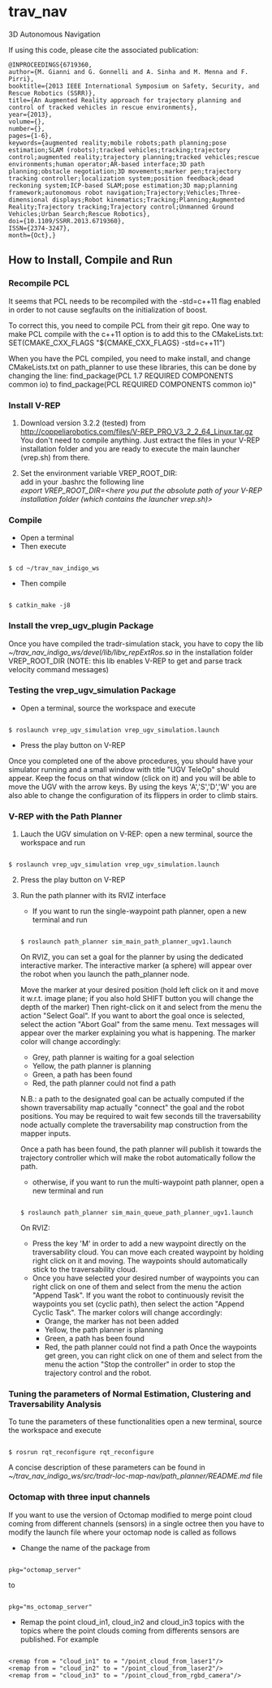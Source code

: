 # trav_nav
3D Autonomous Navigation

If using this code, please cite the associated publication:

```
@INPROCEEDINGS{6719360,
author={M. Gianni and G. Gonnelli and A. Sinha and M. Menna and F. Pirri},
booktitle={2013 IEEE International Symposium on Safety, Security, and Rescue Robotics (SSRR)},
title={An Augmented Reality approach for trajectory planning and control of tracked vehicles in rescue environments},
year={2013},
volume={},
number={},
pages={1-6},
keywords={augmented reality;mobile robots;path planning;pose estimation;SLAM (robots);tracked vehicles;tracking;trajectory control;augmented reality;trajectory planning;tracked vehicles;rescue environments;human operator;AR-based interface;3D path planning;obstacle negotiation;3D movements;marker pen;trajectory tracking controller;localization system;position feedback;dead reckoning system;ICP-based SLAM;pose estimation;3D map;planning framework;autonomous robot navigation;Trajectory;Vehicles;Three-dimensional displays;Robot kinematics;Tracking;Planning;Augmented Reality;Trajectory tracking;Trajectory control;Unmanned Ground Vehicles;Urban Search;Rescue Robotics},
doi={10.1109/SSRR.2013.6719360},
ISSN={2374-3247},
month={Oct},}
```

## How to Install, Compile and Run

### Recompile PCL

It seems that PCL needs to be recompiled with the -std=c++11 flag enabled in order to not cause segfaults on the initialization of boost.

To correct this, you need to compile PCL from their git repo. One way to make PCL compile with the c++11 option is to add this to the CMakeLists.txt: SET(CMAKE_CXX_FLAGS "${CMAKE_CXX_FLAGS} -std=c++11")

When you have the PCL compiled, you need to make install, and change CMakeLists.txt on path_planner to use these libraries, this can be done by changing the line: find_package(PCL 1.7 REQUIRED COMPONENTS common io) to find_package(PCL REQUIRED COMPONENTS common io)"

### Install V-REP

1. Download version 3.2.2 (tested) from http://coppeliarobotics.com/files/V-REP_PRO_V3_2_2_64_Linux.tar.gz <br />
    You don't need to compile anything. Just extract the files in your V-REP installation folder and you are ready to execute the main launcher (vrep.sh) from there.

2. Set the environment variable VREP_ROOT_DIR: <br />
    add in your .bashrc the following line <br />
    _export VREP_ROOT_DIR=<here you put the absolute path of your V-REP installation folder (which contains the launcher vrep.sh)>_

### Compile

* Open a terminal
* Then execute
<pre><code class="c">
$ cd ~/trav_nav_indigo_ws
</code></pre>
* Then compile
<pre><code class="c">
$ catkin_make -j8
</code></pre>

### Install the vrep_ugv_plugin Package

Once you have compiled the tradr-simulation stack, you have to copy the lib _~/trav_nav_indigo_ws/devel/lib/libv_repExtRos.so_ in the installation folder VREP_ROOT_DIR (NOTE: this lib enables V-REP to get and parse track velocity command messages)

### Testing the vrep_ugv_simulation Package

* Open a terminal, source the workspace and execute
<pre><code class="c">
$ roslaunch vrep_ugv_simulation vrep_ugv_simulation.launch
</code></pre>

* Press the play button on V-REP

Once you completed one of the above procedures, you should have your simulator running and a small window with title "UGV TeleOp" should appear. Keep the focus on that window (click on it) and you will be able to move the UGV with the arrow keys. By using the keys 'A','S','D','W' you are also able to change the configuration of its flippers in order to climb stairs.

### V-REP with the Path Planner

1. Lauch the UGV simulation on V-REP: open a new terminal, source the workspace and run
<pre><code class="c">
$ roslaunch vrep_ugv_simulation vrep_ugv_simulation.launch
</code></pre>

2. Press the play button on V-REP

3. Run the path planner with its RVIZ interface
   - If you want to run the single-waypoint path planner, open a new terminal and run
   <pre><code class="c">
   $ roslaunch path_planner sim_main_path_planner_ugv1.launch
   </code></pre>

   On RVIZ, you can set a goal for the planner by using the dedicated interactive marker. The interactive marker (a sphere) will appear over the robot when you launch the path_planner node.

   Move the marker at your desired position (hold left click on it and move it w.r.t. image plane; if you also hold SHIFT button you will change the depth of the marker)
   Then right-click on it and select from the menu the action "Select Goal". If you want to abort the goal once is selected, select the action "Abort Goal" from the same menu.
   Text messages will appear over the marker explaining you what is happening. The marker color will change accordingly:
     - Grey, path planner is waiting for a goal selection
     - Yellow, the path planner is planning
     - Green, a path has been found
     - Red, the path planner could not find a path

   N.B.: a path to the designated goal can be actually computed if the shown traversability map actually "connect" the goal and the robot positions.
   You may be required to wait few seconds till the traversability node actually complete the traversability map construction from the mapper inputs.

   Once a path has been found, the path planner will publish it towards the trajectory controller which will make the robot automatically follow the path.

   - otherwise, if you want to run the multi-waypoint path planner, open a new terminal and run
   <pre><code class="c">
   $ roslaunch path_planner sim_main_queue_path_planner_ugv1.launch
   </code></pre>

   On RVIZ:

     - Press the key 'M' in order to add a new waypoint directly on the traversability cloud. You can move each created waypoint by holding right click on it and moving. The waypoints should automatically stick to the traversability cloud.
     - Once you have selected your desired number of waypoints you can right click on one of them and select from the menu the action "Append Task". If you want the robot to continuously revisit the waypoints you set (cyclic path), then select the action "Append Cyclic Task".
    The marker colors will change accordingly:
       - Orange, the marker has not been added
       - Yellow, the path planner is planning
       - Green, a path has been found
       - Red, the path planner could not find a path
    Once the waypoints get green, you can right click on one of them and select from the menu the action "Stop the controller" in order to stop the trajectory control and the robot.

### Tuning the parameters of Normal Estimation, Clustering and Traversability Analysis
To tune the parameters of these functionalities open a new terminal, source the workspace and execute
<pre><code class="c">
$ rosrun rqt_reconfigure rqt_reconfigure
</code></pre>

A concise description of these parameters can be found in _~/trav_nav_indigo_ws/src/tradr-loc-map-nav/path_planner/README.md_ file

### Octomap with three input channels

If you want to use the version of Octomap modified to merge point cloud coming from different channels (sensors) in a single octree then you have to modify the
launch file where your octomap node is called as follows
* Change the name of the package from
<pre><code class="c">
pkg="octomap_server"
</code></pre>
to
<pre><code class="c">
pkg="ms_octomap_server"
</code></pre>
* Remap the point cloud_in1, cloud_in2 and cloud_in3 topics with the topics where the point clouds coming from differents sensors are published. For example
<pre><code class="c">
&lt;remap from = "cloud_in1" to = "/point_cloud_from_laser1"/&gt
&lt;remap from = "cloud_in2" to = "/point_cloud_from_laser2"/&gt
&lt;remap from = "cloud_in3" to = "/point_cloud_from_rgbd_camera"/&gt
</code></pre>
